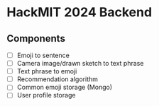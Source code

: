 # HackMIT 2024 Backend

## Components
- [ ] Emoji to sentence
- [ ] Camera image/drawn sketch to text phrase
- [ ] Text phrase to emoji
- [ ] Recommendation algorithm
- [ ] Common emoji storage (Mongo)
- [ ] User profile storage